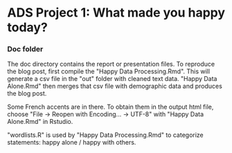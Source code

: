 # ADS Project 1: What made you happy today?
### Doc folder

The doc directory contains the report or presentation files. To
reproduce the blog post, first compile the "Happy Data
Processing.Rmd". This will generate a csv file in the "out" folder with cleaned text
data. "Happy Data Alone.Rmd" then merges that csv file with
demographic data and produces the blog post. 

Some French accents are in there. To obtain them in the output html
file, choose "File -> Reopen with Encoding... -> UTF-8" with "Happy
Data Alone.Rmd" in Rstudio.

"wordlists.R" is used by "Happy Data Processing.Rmd" to categorize
statements: happy alone / happy with others.
